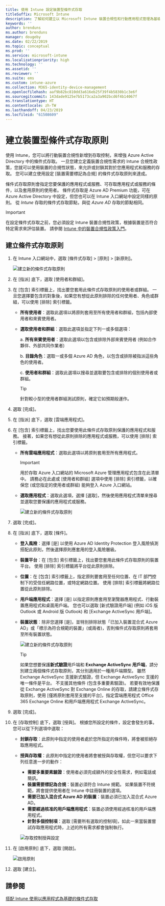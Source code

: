 ```yaml
---
title: 使用 Intune 設定裝置型條件式存取
titleSuffix: Microsoft Intune
description: 了解如何建立以 Microsoft Intune 裝置合規性和行動應用程式管理為基礎的裝置型條件式存取原則。
keywords: ''
author: brenduns
ms.author: brenduns
manager: dougeby
ms.date: 02/22/2019
ms.topic: conceptual
ms.prod: ''
ms.service: microsoft-intune
ms.localizationpriority: high
ms.technology: ''
ms.assetid: ''
ms.reviewer: ''
ms.suite: ems
ms.custom: intune-azure
ms.collection: M365-identity-device-management
ms.openlocfilehash: aaf9b82bc810dd3a616eb25f39f4b5830b1c3e6f
ms.sourcegitcommit: 143dade9125e7b5173ca2a3a902bcd6f4b14067f
ms.translationtype: HT
ms.contentlocale: zh-TW
ms.lasthandoff: 04/23/2019
ms.locfileid: "61508609"
---
```

# <a name="create-a-device-based-conditional-access-policy"></a>建立裝置型條件式存取原則

使用 Intune，您可以將行動裝置合規性新增到存取控制，來增強 Azure Active Directory 中的條件式存取。 一旦您建立定義裝置合規性需求的 Intune 合規性政策，您就可以使用裝置的合規性狀態，來允許或封鎖其對於您應用程式和服務的存取。 您可以建立使用設定 [裝置需要標記為合規] 的條件式存取原則來達成。  

條件式存取原則會指定您要保護的應用程式或服務、可存取應用程式或服務的條件，以及套用原則的使用者。 條件式存取是 Azure AD Premium 功能，可在 Azure Active Directory 中設定，但您也可以在 Intune 入口網站中設定同樣的原則。 從 *Intune* 存取的條件式存取節點，與從 *Azure AD* 存取的節點相同。  

> [!IMPORTANT]
> 在設定條件式存取之前，您必須設定 Intune 裝置合規性政策，根據裝置是否符合特定需求來評估裝置。 請參閱 [Intune 中的裝置合規性政策入門](device-compliance-get-started.md)。

## <a name="create-conditional-access-policy"></a>建立條件式存取原則

1.  在 Intune 入口網站中，選取 [條件式存取] > [原則] > [新原則]。
   
    ![建立新的條件式存取原則](media/create-conditional-access-intune/create-ca.png)
 
2.  在 [指派] 底下，選取 [使用者和群組]。 
3.  在 [包含] 索引標籤上，找出要您套用此條件式存取原則的使用者或群組。 一旦您選擇要包含的對象後，如果您有想從此原則排除的任何使用者、角色或群組，可以使用 [排除] 索引標籤。  
    - **所有使用者**：選取此選項以將原則套用至所有使用者和群組，包括內部使用者和來賓使用者。
  
    - **選取使用者和群組**：選取此選項並指定下列一或多個選項：
  
      a. **所有來賓使用者**：選取此選項以包含或排除外部來賓使用者 (例如合作夥伴、外部共同作業者)
       
      b. **目錄角色**：選取一或多個 Azure AD 角色，以包含或排除被指派這些角色的使用者。
      
      c. **使用者和群組**：選取此選項以搜尋並選取要包含或排除的個別使用者或群組。
     
       > [!TIP]  
       > 針對較小型的使用者群組測試原則，確定它如預期般運作。
4.  選取 [完成]。
5.  在 [指派] 底下，選取 [雲端應用程式]。 
6.  在 [包含] 索引標籤上，找出您要使用此條件式存取原則保護的應用程式和服務。 接著，如果您有想從此原則排除的應用程式或服務，可以使用 [排除] 索引標籤。
    - **所有雲端應用程式**：選取此選項以將原則套用至所有應用程式。
      > [!IMPORTANT]  
      > 用於存取 Azure 入口網站的 Microsoft Azure 管理應用程式包含在此清單中。 請務必在此處或 [使用者和群組] 選項中使用 [排除] 索引標籤，以確保您 (或您指定的使用者或群組) 能夠登入 Azure 入口網站。 

    - **選取應用程式**：選取此選項，選擇 [選取]，然後使用應用程式清單來搜尋並選取您要保護的應用程式或服務。
    
      ![建立新的條件式存取原則](media/create-conditional-access-intune/create-ca-select-apps.png)

7.  選取 [完成]。
8.  在 [指派] 底下，選取 [條件]。
    - **登入風險**：選擇 [是] 以使用 Azure AD Identity Protection 登入風險偵測搭配此原則，然後選擇原則應套用的登入風險層級。
    - **裝置平台**：在 [包含] 索引標籤上，找出要您套用此條件式存取原則的裝置平台。 使用 [排除] 索引標籤將平台從此原則排除。
    - **位置**：在 [包含] 索引標籤上，指定原則要套用至任何位置、在 IT 部門控制下的受信任網路位置，或特定網路位置。 使用 [排除] 索引標籤將網路位置從此原則排除。 
    - **用戶端應用程式**：選擇 [是] 以指定原則應套用至瀏覽器應用程式、行動裝置應用程式和桌面用戶端。 您也可以選取 [新式驗證用戶端] \(例如 iOS 版 Outlook 或 Android 版 Outlook\) 和 [Exchange ActiveSync 用戶端]。
    - **裝置狀態**：除非您選擇 [是]，並特別排除狀態「已加入裝置混合式 Azure AD」或「標示為符合規範的裝置」(或兩者)，否則條件式存取原則將套用至所有裝置狀態。
    
      ![建立新的條件式存取原則](media/create-conditional-access-intune/create-ca-device-platforms.png)

      > [!TIP]  
      > 如果您想要保護**新式驗證**用戶端和 **Exchange ActiveSync 用戶端**，請分別建立兩個條件式存取原則，其分別適用於一種用戶端類型。 雖然 Exchange ActiveSync 支援新式驗證，但 Exchange ActiveSync 支援的唯一條件是平台。 不支援其他條件 (包含多重要素驗證)。 若要有效地保護從 Exchange ActiveSync 對 Exchange Online 的存取，請建立條件式存取原則，使用 [僅將原則套用至支援的平台]，指定雲端應用程式 Office 365 Exchange Online 和用戶端應用程式 Exchange ActiveSync。

9.  選取 [完成]。
10. 在 [存取控制] 底下，選取 [授與]。 根據您所設定的條件，設定會發生的事。  您可以從下列選項中選取：
    - **封鎖存取**：此原則中指定的使用者處於您所指定的條件時，將會被拒絕存取應用程式。
    - **授與存取權**：此原則中指定的使用者將會被授與存取權，但您可以要求下列任意進一步的動作：
      - **需要多重要素驗證**：使用者必須完成額外的安全性需求，例如電話或簡訊。
      - **裝置需要標記為合規**：裝置必須符合 Intune 規範。 如果裝置不符規範，將會提供使用者在 Intune 中註冊裝置的選項。 
      - **需要已加入混合式 Azure AD 的裝置**：裝置必須已加入混合式 Azure AD。
      - **需要經過核准的用戶端應用程式**：裝置必須使用經過核准的用戶端應用程式。 
      - **針對多個控制項**：選取 [需要所有選取的控制項]，如此一來當裝置嘗試存取應用程式時，上述的所有需求都會強制執行。
    
      ![存取控制授與設定](media/create-conditional-access-intune/create-ca-grant-access-settings.png)
 
11. 在 [啟用原則] 底下，選取 [開啟]。
     
     ![啟用原則](media/create-conditional-access-intune/enable-policy.png)

12. 選取 [建立]。

## <a name="see-also"></a>請參閱
[搭配 Intune 使用以應用程式為基礎的條件式存取](app-based-conditional-access-intune.md)
